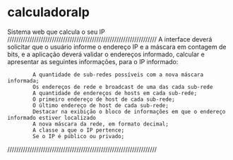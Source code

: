 # calculadoraIp
Sistema web que calcula o seu IP
///////////////////////////////////////////////////////////////////
 A interface deverá solicitar que o usuário informe o endereço IP e a máscara em contagem de bits, e a aplicação deverá validar o endereços informado, calcular e apresentar as seguintes informações, para o IP informado:

            A quantidade de sub-redes possíveis com a nova máscara informada;
            Os endereços de rede e broadcast de uma das cada sub-rede
            A quantidade de endereços de hosts em cada sub-rede;
            O primeiro endereço de host de cada sub-rede;
            O último endereço de host de cada sub-rede;
            Destacar na exibição o bloco de informações em que o endereço informado estiver localizado
            A nova máscara da rede, em formato decimal;
            A classe a que o IP pertence;
            Se o IP é público ou privado;
            
///////////////////////////////////////////////////////////////////

